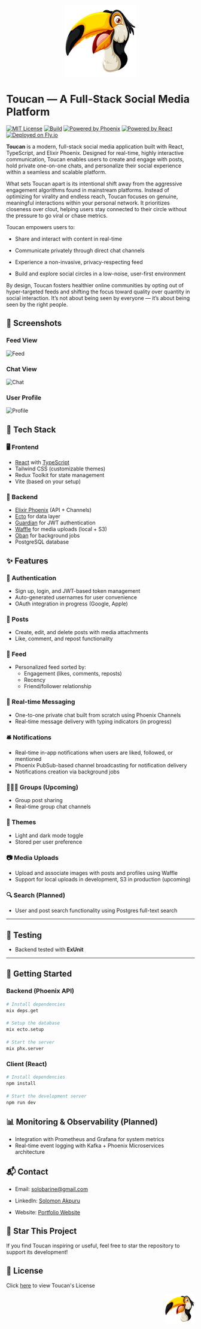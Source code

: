 <div align=center>
<img src="./client/public/android-chrome-192x192.png" alt="Logo" />
</div>

# Toucan — A Full-Stack Social Media Platform

[![MIT License](https://img.shields.io/badge/license-MIT-blue.svg)](LICENSE)
[![Build](https://github.com/solobarine/toucan/actions/workflows/build.yml/badge.svg)](https://github.com/solobarine/toucan/actions)
[![Powered by Phoenix](https://img.shields.io/badge/backend-Phoenix-orange.svg)](https://phoenixframework.org)
[![Powered by React](https://img.shields.io/badge/frontend-React-blue.svg)](https://reactjs.org)
[![Deployed on Fly.io](https://img.shields.io/badge/deployment-Fly.io-purple)](https://fly.io)

**Toucan** is a modern, full-stack social media application built with React, TypeScript, and Elixir Phoenix. Designed for real-time, highly interactive communication, Toucan enables users to create and engage with posts, hold private one-on-one chats, and personalize their social experience within a seamless and scalable platform.

What sets Toucan apart is its intentional shift away from the aggressive engagement algorithms found in mainstream platforms. Instead of optimizing for virality and endless reach, Toucan focuses on genuine, meaningful interactions within your personal network. It prioritizes closeness over clout, helping users stay connected to their circle without the pressure to go viral or chase metrics.

Toucan empowers users to:

- Share and interact with content in real-time

- Communicate privately through direct chat channels

- Experience a non-invasive, privacy-respecting feed

- Build and explore social circles in a low-noise, user-first environment

By design, Toucan fosters healthier online communities by opting out of hyper-targeted feeds and shifting the focus toward quality over quantity in social interaction. It’s not about being seen by everyone — it’s about being seen by the right people.

## 📸 Screenshots

### Feed View

![Feed](https://i.postimg.cc/YSx60mb5/feed.avif)

### Chat View

![Chat](https://i.postimg.cc/k5CN7yFN/chats.avif)

### User Profile

![Profile](https://i.postimg.cc/MpVbkLRK/profile.avif)

## 🧰 Tech Stack

### 🖥 Frontend

- [React](https://react.dev/) with [TypeScript](https://www.typescriptlang.org/)
- Tailwind CSS (customizable themes)
- Redux Toolkit for state management
- Vite (based on your setup)

### 🔧 Backend

- [Elixir Phoenix](https://www.phoenixframework.org/) (API + Channels)
- [Ecto](https://hexdocs.pm/ecto/) for data layer
- [Guardian](https://hexdocs.pm/guardian/) for JWT authentication
- [Waffle](https://hexdocs.pm/waffle/) for media uploads (local + S3)
- [Oban](https://hexdocs.pm/oban) for background jobs
- PostgreSQL database

## ✨ Features

### 🔐 Authentication

- Sign up, login, and JWT-based token management
- Auto-generated usernames for user convenience
- OAuth integration in progress (Google, Apple)

### 📝 Posts

- Create, edit, and delete posts with media attachments
- Like, comment, and repost functionality

### 🧵 Feed

- Personalized feed sorted by:
  - Engagement (likes, comments, reposts)
  - Recency
  - Friend/follower relationship

### 💬 Real-time Messaging

- One-to-one private chat built from scratch using Phoenix Channels
- Real-time message delivery with typing indicators (in progress)

### 🛎 Notifications

- Real-time in-app notifications when users are liked, followed, or mentioned
- Phoenix PubSub-based channel broadcasting for notification delivery
- Notifications creation via background jobs

### 🧑‍🤝‍🧑 Groups (Upcoming)

- Group post sharing
- Real-time group chat channels

### 🎨 Themes

- Light and dark mode toggle
- Stored per user preference

### 📷 Media Uploads

- Upload and associate images with posts and profiles using Waffle
- Support for local uploads in development, S3 in production (upcoming)

### 🔍 Search (Planned)

- User and post search functionality using Postgres full-text search

---

## 🧪 Testing

- Backend tested with **ExUnit**

---

## 🚀 Getting Started

### Backend (Phoenix API)

```bash
# Install dependencies
mix deps.get

# Setup the database
mix ecto.setup

# Start the server
mix phx.server
```

### Client (React)

```bash
# Install dependencies
npm install

# Start the development server
npm run dev
```

## 📊 Monitoring & Observability (Planned)

- Integration with Prometheus and Grafana for system metrics
- Real-time event logging with Kafka + Phoenix Microservices architecture

## 📬 Contact

- Email: solobarine@gmail.com

- LinkedIn: [Solomon Akpuru](https://linkedin.com/in/solomon-akpuru)

- Website: [Portfolio Website](https://solobarine.netlify.app)

## 🌟 Star This Project

If you find Toucan inspiring or useful, feel free to star the repository to support its development!

## 📄 License

Click [here](./LICENSE) to view Toucan's License

<div align=right>
<img src="./client/public/android-chrome-192x192.png" width=80 alt="Logo" />
</div>
